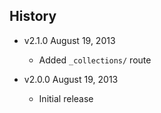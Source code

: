 ## History

- v2.1.0 August 19, 2013
	- Added `_collections/` route

- v2.0.0 August 19, 2013
	- Initial release
